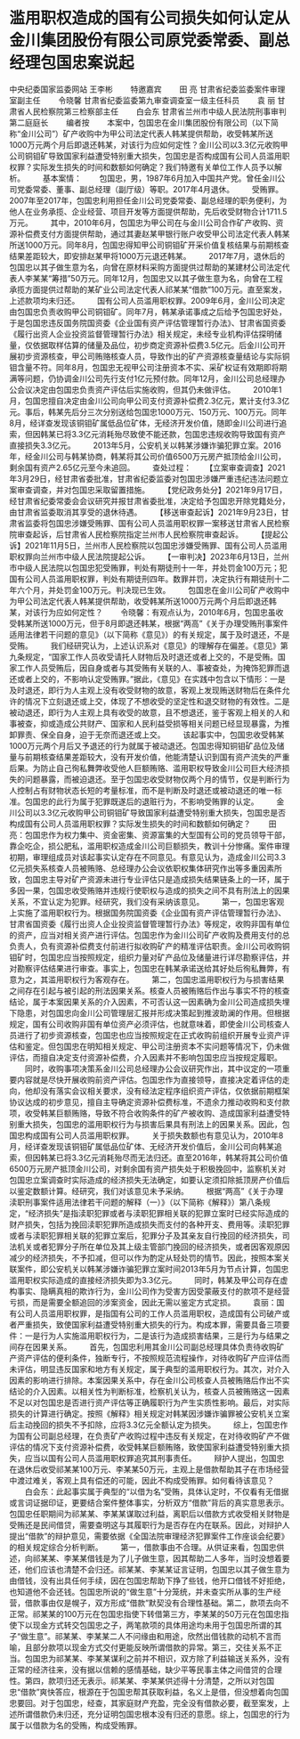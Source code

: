 # 滥用职权造成的国有公司损失如何认定从金川集团股份有限公司原党委常委、副总经理包国忠案说起

中央纪委国家监委网站 王李彬
　　特邀嘉宾
　　田 亮 甘肃省纪委监委案件审理室副主任
　　令晓馨 甘肃省纪委监委第九审查调查室一级主任科员
　　袁 丽 甘肃省人民检察院第三检察部主任
　　白会东 甘肃省兰州市中级人民法院刑事审判第二庭庭长
　　编者按
　　本案中，包国忠在金川集团股份有限公司（以下简称“金川公司”）矿产收购中为甲公司法定代表人韩某提供帮助，收受韩某所送1000万元两个月后即退还韩某，对该行为应如何定性？金川公司以3.3亿元收购甲公司铜钼矿导致国家利益遭受特别重大损失，包国忠是否构成国有公司人员滥用职权罪？实际发生损失的时间和数额如何确定？我们特邀有关单位工作人员予以解析。
　　基本案情：
　　包国忠，男，1987年6月加入中国共产党。曾任金川公司党委常委、董事、副总经理（副厅级）等职。2017年4月退休。
　　受贿罪。2007年至2017年，包国忠利用担任金川公司党委常委、副总经理的职务便利，为他人在业务承揽、企业经营、项目开发等方面提供帮助，先后收受财物合计1711.5万元。
　　其中，2010年6月，包国忠为甲公司在与金川公司合作矿产收购、资源补偿费支付方面提供帮助，通过其妻赵某甲银行账户收受甲公司法定代表人韩某所送1000万元。同年8月，包国忠得知甲公司铜钼矿开采价值复核结果与前期核查结果差距较大，即安排赵某甲将1000万元退还韩某。
　　2017年7月，退休后的包国忠以其子做生意为名，向曾在原材料采购方面提供过帮助的某建材公司法定代表人李某某“筹措”50万元。同年12月，包国忠又以其子做生意为名，向曾在工程承揽方面提供过帮助的某矿业公司法定代表人祁某某“借款”100万元。直至案发，上述款项均未归还。
　　国有公司人员滥用职权罪。2009年6月，金川公司决定由包国忠负责收购甲公司铜钼矿。同年7月，韩某承诺事成之后给予包国忠好处，于是包国忠违反国务院国资委《企业国有资产评估管理暂行办法》、甘肃省国资委《履行出资人企业投资监督管理暂行办法》相关规定，未经专业机构评估探明储量，仅依据取样估算的储量及品位，初步商定资源补偿费3.5亿元。后金川公司开展初步资源核查，甲公司贿赂核查人员，导致作出的矿产资源核查量结论与实际铜钼含量不符。同年8月，包国忠无视甲公司注册资本不实、采矿权证有效期即将期满等问题，仍协调金川公司先行支付1亿元预付款。同年12月，金川公司总经理办公会议决定由包国忠负责资产评估后实施收购，但其仍未做评估。
　　2010年1月，包国忠擅自决定由金川公司向甲公司支付资源补偿费2.3亿元，累计支付3.3亿元。事后，韩某先后分三次分别送给包国忠1000万元、150万元、100万元。同年8月，经详查发现该铜钼矿属低品位矿体，无经济开发价值，随即金川公司进行追索，但因韩某已将3.3亿元消耗殆尽致使不能还款，包国忠违规收购导致国有资产直接损失3.3亿元。
　　2013年5月，公安机关以韩某涉嫌诈骗犯罪立案。2016年，经金川公司与韩某协商，韩某将其公司价值6500万元房产抵顶给金川公司，剩余国有资产2.65亿元至今未追回。
　　查处过程：
　　【立案审查调查】2021年3月29日，经甘肃省委批准，甘肃省纪委监委对包国忠涉嫌严重违纪违法问题立案审查调查，并对包国忠采取留置措施。
　　【党纪政务处分】2021年9月17日，经甘肃省纪委常委会会议研究并报甘肃省委批准，决定给予包国忠开除党籍处分，由甘肃省监委取消其享受的退休待遇。
　　【移送审查起诉】2021年9月23日，甘肃省监委将包国忠涉嫌受贿罪、国有公司人员滥用职权罪一案移送甘肃省人民检察院审查起诉，后甘肃省人民检察院指定兰州市人民检察院审查起诉。
　　【提起公诉】2021年11月5日，兰州市人民检察院以包国忠涉嫌受贿罪、国有公司人员滥用职权罪向兰州市中级人民法院提起公诉。
　　【一审判决】2023年6月13日，兰州市中级人民法院以包国忠犯受贿罪，判处有期徒刑十一年，并处罚金100万元；犯国有公司人员滥用职权罪，判处有期徒刑四年。数罪并罚，决定执行有期徒刑十二年六个月，并处罚金100万元。判决现已生效。
　　包国忠在金川公司矿产收购中为甲公司法定代表人韩某提供帮助，收受韩某所送1000万元两个月后即退还韩某，对该行为应如何定性？
　　令晓馨：有观点认为，2010年6月，包国忠虽收受韩某所送1000万元，但于8月即退还韩某，根据“两高”《关于办理受贿刑事案件适用法律若干问题的意见》（以下简称《意见》）的有关规定，属于及时退还，不是受贿。
　　我们经研究认为，上述认识系对《意见》的理解存在偏差。《意见》第九条规定，“国家工作人员收受请托人财物后及时退还或者上交的，不是受贿。国家工作人员受贿后，因自身或者与其受贿有关联的人、事被查处，为掩饰犯罪而退还或者上交的，不影响认定受贿罪。”据此，《意见》在实践中包含以下情形：一是及时退还，即行为人主观上没有收受财物的故意，客观上发现贿送财物后在条件允许的情况下立刻退还或上交，体现了不想收受的坚定性和退交财物的有效性。二是被动退还，即行为人主观上具有收受的故意，且不想退还，鉴于客观上相关的人和事被查，抑或造成公共财产、国家和人民利益受损等相关问题已经显现暴露，为推卸罪责、保全自身，迫于无奈而退还或上交。
　　该起事实中，包国忠收受韩某1000万元两个月后又予退还的行为就属于被动退还。包国忠得知铜钼矿品位及储量与前期核查结果差距较大，没有开发价值，他能清楚认识到国有资产流失的严重后果。为防止自己徇私舞弊收受他人巨额贿赂、滥用职权导致金川公司巨大经济损失的问题暴露，而被迫退还。至于包国忠收受财物仅两个月的情节，仅是判断行为人控制占有财物状态长短的考量标准，而不是判断及时退还或被动退还的唯一标准。包国忠的此行为属于犯罪既遂后的退赃行为，不影响受贿罪的认定。
　　金川公司以3.3亿元收购甲公司铜钼矿导致国家利益遭受特别重大损失，包国忠是否构成国有公司人员滥用职权罪？实际发生损失的时间和数额如何确定？
　　田亮：包国忠作为权力集中、资金密集、资源富集的大型国有公司的党员领导干部，靠企吃企，损公肥私，滥用职权造成金川公司巨额损失，教训十分惨痛。案件审理初期，审理组成员对该起事实认定存在不同意见。有意见认为，造成金川公司3.3亿元损失系核查人员被贿赂、总经理办公会议依职权集体研究作出等多重因素所致，包国忠主导对矿产资源未进行专业评估只是造成损失结果链条上的一环，属于多因一果，包国忠收受贿赂并违规行使职权与造成的损失之间不具有刑法上的因果关系，不宜认定为犯罪。经研究，我们没有采纳该意见。
　　第一，包国忠客观上实施了滥用职权行为。根据国务院国资委《企业国有资产评估管理暂行办法》、甘肃省国资委《履行出资人企业投资监督管理暂行办法》等规定，收购非国有单位的资产，应当对相关资产进行评估。包国忠作为金川公司矿产收购及费用支付的总负责人，负有资源补偿费支付前进行拟收购矿产的精准评估职责。金川公司收购铜钼矿时，包国忠应当按照规定，组织力量对矿产品位及储量进行详尽勘察评估，并对勘察评估结果进行审查。事实上，包国忠在韩某承诺送给其好处后徇私舞弊，有意为之，其滥用职权行为客观存在。
　　第二，包国忠滥用职权行为与损害结果之间存在引起与被引起的刑法因果关系。核查人员被贿赂后作出与事实不符的核查结论，属于本案因果关系的介入因素，不可否认这一因素确为金川公司造成损失埋下隐患，对包国忠向金川公司管理层汇报并形成决策起到推波助澜的作用。但根据规定，国有公司收购非国有单位资产必须评估，也就意味着，即使金川公司核查人员进行了初步资源核查，包国忠也应当按照规定在正式收购前组织开展专业资产评估和鉴定。但包国忠在明知相关规定、甲公司注册资本不实问题等情况下，仍未做评估，而擅自决定支付资源补偿费，介入因素并不影响包国忠应当按规定履职。
　　同时，收购事项决策系金川公司总经理办公会议研究作出，其中议定的一项重要内容就是尽快开展收购前资产评估。包国忠作为直接领导，直接决定着评估的走向，他却没有落实会议相关要求，没有经法定程序组织资产评估，仅依据前期框架协议达成的初步意见，擅自主导确定资源补偿费标准，不遗余力推动收购和支付款项，收受韩某巨额贿赂，导致不符合收购条件的矿产被收购、造成国家利益遭受特别重大损失，包国忠的滥用职权行为与损害后果具有刑法上的因果关系。因此，包国忠构成国有公司人员滥用职权罪。
　　关于损失数额也有意见认为，2010年8月，经详查发现该铜钼矿属低品位矿体、无经济开发价值后，金川公司向韩某追索，但因韩某已将3.3亿元消耗殆尽而无法归还。直至2016年，韩某将其公司价值6500万元房产抵顶金川公司，对剩余国有资产损失处于积极挽回中，监察机关对包国忠立案调查时实际造成的经济损失无法确定，如要认定须扣除抵顶房产价值后以鉴定数额计算。经研究，我们对该意见未予采纳。
　　根据“两高”《关于办理渎职刑事案件适用法律若干问题的解释（一）》（以下简称《解释》）第八条规定，“经济损失”是指渎职犯罪或者与渎职犯罪相关联的犯罪立案时已经实际造成的财产损失，包括为挽回渎职犯罪所造成损失而支付的各种开支、费用等。渎职犯罪或者与渎职犯罪相关联的犯罪立案后，犯罪分子及其亲友自行挽回的经济损失，司法机关或者犯罪分子所在单位及其上级主管部门挽回的经济损失，或者因客观原因减少的经济损失，不予扣减，但可以作为酌定从轻处罚的情节。因此，按照本案关联案件，即公安机关以韩某涉嫌诈骗犯罪立案时间2013年5月为节点计算，包国忠滥用职权实际造成的直接经济损失即为3.3亿元。
　　同时，韩某及甲公司存在虚构事实、隐瞒真相的欺诈行为，金川公司作为受害方因受蒙蔽支付的款项不是经营亏损，而是需要全额追回的涉案资金，因此无需以鉴定方式定损。
　　袁丽：国有公司人员滥用职权罪，是指国有公司的工作人员滥用职权，造成国有公司破产或者严重损失，致使国家利益遭受特别重大损失的行为。构成本罪，需要具备三项要件：一是行为人实施滥用职权行为，二是该行为造成损害结果，三是行为与结果之间存在因果关系。
　　首先，包国忠利用其金川公司副总经理具体负责待收购矿产资产评估的便利条件，独断专行，不按照规范流程操作，对待收购矿产应评估而未评估，明显违反国家和地方有关规定，属于典型的滥用职权行为。其次，对介入因素的影响进行排除。本案因果关系中，存在金川公司核查人员被贿赂后作出不实结论的介入因素。以相关性为判断标准，检察机关认为，核查人员被贿赂这一因素不足以对包国忠是否进行资产评估等正确履职行为产生实质性影响。最后，对实际损失的计算进行确定。按照《解释》相关规定对韩某因涉嫌诈骗罪被公安机关立案后主动挽回的损失不予扣除，应将3.3亿元全额认定为损失。
　　综上，包国忠作为国有公司副总经理，在负责矿产收购过程中违反有关规定，在对待收购矿产不做评估的情况下支付资源补偿费，收受韩某巨额贿赂，致使国家利益遭受特别重大损失，应当以国有公司人员滥用职权罪追究其刑事责任。
　　辩护人提出，包国忠在退休后收受祁某某100万元、李某某50万元，主观上是借款帮助其子在市场经营中渡过难关，客观上具有偿还的可能，因此不构成受贿罪。如何看待该意见？
　　白会东：此起事实属于典型的“以借为名”受贿，具体认定时，不仅看有无借据或言词证据印证，更要结合案件整体事实，分析双方“借款”背后的真实意思表示。包国忠任职期间为祁某某、李某某谋取过利益，离职后以借款方式收受相关财物是受贿还是民间借贷，需要查明这与其履职行为是否存在内在联系。因此，对辩护人提出“借款”的辩护意见，需要依据《全国法院审理经济犯罪案件工作座谈会纪要》的相关规定综合分析判断。
　　第一，借款事由不合理。从供证来看，包国忠供述，向祁某某、李某某借钱是为了儿子做生意，因其帮助二人多年，当时没想着要还，他们应该也清楚不会归还。祁某某、李某某证言证明，包国忠以其子做生意为由借钱，没有出具任何手续，因在包国忠帮助下挣了些钱，他开口借钱不好拒绝，也知道他不会还钱。包国忠所说的“做生意”十分笼统，并未查实所从事的生产经营，借款事由仅是幌子，双方形成“借款”默契没有合理性基础。第二，款项去向不正常。祁某某的100万元在包国忠指使下转借第三方，李某某的50万元在包国忠指使下以现金方式转交包国忠之子，两笔款项的具体用途均未用于包国忠所谓的其子“做生意”。祁某某、李某某二人不问缘由和用途，欣然出借钱款的动机不言而喻，且部分款项以现金方式交付更能反映所谓借款的异常。第三，交往关系不正当。包国忠为祁某某、李某某谋利之前并不相识，双方除了利益输送关系外，没有正常的经济往来，没有据以信赖的感情基础，缺少平等民事主体之间借贷的合理性。第四，款项归还无表示。祁某某、李某某供述得十分清楚，之所以对包国忠“借款”爽快答应，根源在于包国忠帮其获取利益，名义上是借，但没想着向包国忠要回。对于包国忠，经查，其家庭财产充盈，完全没有借款必要，截至案发，上述所谓借款仍未归还，充分证明包国忠根本没有归还的意愿。综上，包国忠的行为属于以借款为名的受贿，构成受贿罪。